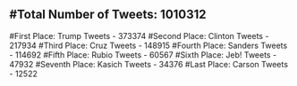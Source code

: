 #Total Number of Tweets: 1010312 
---
#First Place: Trump Tweets - 373374
#Second Place: Clinton Tweets - 217934
#Third Place: Cruz Tweets - 148915
#Fourth Place: Sanders Tweets - 114692
#Fifth Place: Rubio Tweets - 60567
#Sixth Place: Jeb! Tweets - 47932
#Seventh Place: Kasich Tweets - 34376
#Last Place: Carson Tweets - 12522
